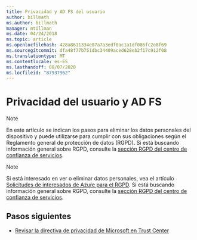 ```yaml
---
title: Privacidad y AD FS del usuario
author: billmath
ms.author: billmath
manager: mtillman
ms.date: 04/24/2018
ms.topic: article
ms.openlocfilehash: 428a8611334e07a7a3edf0ac1a1df086fc2e8f69
ms.sourcegitcommit: dfa48f77b751dbc34409aced628eb2f17c912f08
ms.translationtype: MT
ms.contentlocale: es-ES
ms.lasthandoff: 08/07/2020
ms.locfileid: "87937962"
---
```

# <a name="user-privacy-and-ad-fs"></a>Privacidad del usuario y AD FS



>[!Note]
> En este artículo se indican los pasos para eliminar los datos personales del dispositivo y puede utilizarse para cumplir con sus obligaciones según el Reglamento general de protección de datos (RGPD). Si está buscando información general sobre RGPD, consulte la [sección RGPD del centro de confianza de servicios](https://www.microsoft.com/TrustCenter/Privacy/gdpr/default.aspx).

>[!Note]
>Si está interesado en ver o eliminar datos personales, vea el artículo [Solicitudes de interesados de Azure para el RGPD](/microsoft-365/compliance/gdpr-dsr-azure). Si está buscando información general sobre RGPD, consulte la [sección RGPD del centro de confianza de servicios](https://www.microsoft.com/TrustCenter/Privacy/gdpr/default.aspx).

## <a name="next-steps"></a>Pasos siguientes
* [Revisar la directiva de privacidad de Microsoft en Trust Center](https://www.microsoft.com/trustcenter)


